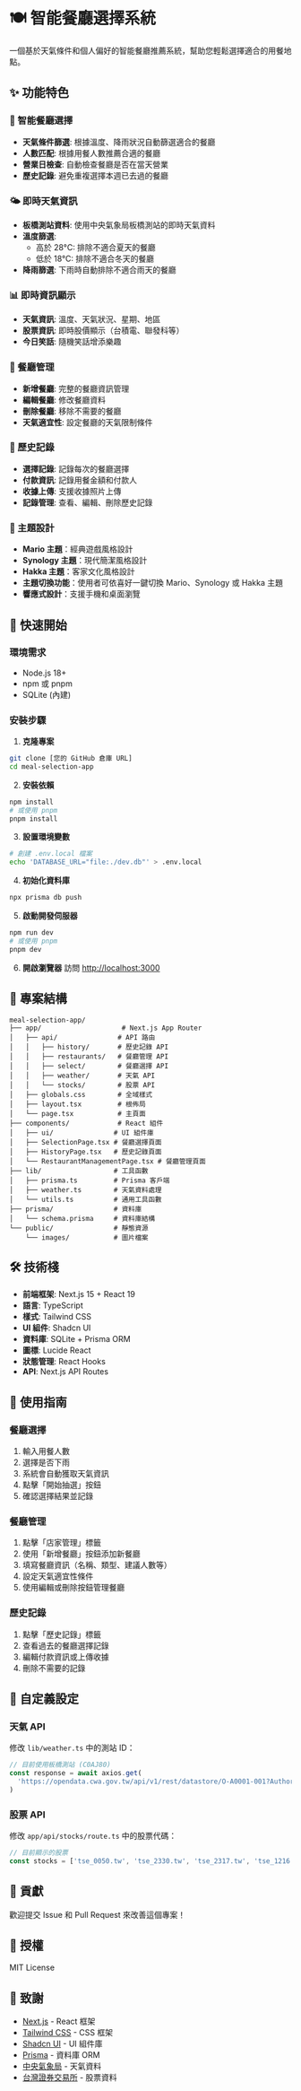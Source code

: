 # 🍽️ 智能餐廳選擇系統

一個基於天氣條件和個人偏好的智能餐廳推薦系統，幫助您輕鬆選擇適合的用餐地點。

## ✨ 功能特色

### 🎯 智能餐廳選擇
- **天氣條件篩選**: 根據溫度、降雨狀況自動篩選適合的餐廳
- **人數匹配**: 根據用餐人數推薦合適的餐廳
- **營業日檢查**: 自動檢查餐廳是否在當天營業
- **歷史記錄**: 避免重複選擇本週已去過的餐廳

### 🌤️ 即時天氣資訊
- **板橋測站資料**: 使用中央氣象局板橋測站的即時天氣資料
- **溫度篩選**: 
  - 高於 28°C: 排除不適合夏天的餐廳
  - 低於 18°C: 排除不適合冬天的餐廳
- **降雨篩選**: 下雨時自動排除不適合雨天的餐廳

### 📊 即時資訊顯示
- **天氣資訊**: 溫度、天氣狀況、星期、地區
- **股票資訊**: 即時股價顯示（台積電、聯發科等）
- **今日笑話**: 隨機笑話增添樂趣

### 🏪 餐廳管理
- **新增餐廳**: 完整的餐廳資訊管理
- **編輯餐廳**: 修改餐廳資料
- **刪除餐廳**: 移除不需要的餐廳
- **天氣適宜性**: 設定餐廳的天氣限制條件

### 📝 歷史記錄
- **選擇記錄**: 記錄每次的餐廳選擇
- **付款資訊**: 記錄用餐金額和付款人
- **收據上傳**: 支援收據照片上傳
- **記錄管理**: 查看、編輯、刪除歷史記錄

### 🎨 主題設計
- **Mario 主題**：經典遊戲風格設計
- **Synology 主題**：現代簡潔風格設計
- **Hakka 主題**：客家文化風格設計
- **主題切換功能**：使用者可依喜好一鍵切換 Mario、Synology 或 Hakka 主題
- **響應式設計**：支援手機和桌面瀏覽

## 🚀 快速開始

### 環境需求
- Node.js 18+ 
- npm 或 pnpm
- SQLite (內建)

### 安裝步驟

1. **克隆專案**
```bash
git clone [您的 GitHub 倉庫 URL]
cd meal-selection-app
```

2. **安裝依賴**
```bash
npm install
# 或使用 pnpm
pnpm install
```

3. **設置環境變數**
```bash
# 創建 .env.local 檔案
echo 'DATABASE_URL="file:./dev.db"' > .env.local
```

4. **初始化資料庫**
```bash
npx prisma db push
```

5. **啟動開發伺服器**
```bash
npm run dev
# 或使用 pnpm
pnpm dev
```

6. **開啟瀏覽器**
訪問 [http://localhost:3000](http://localhost:3000)

## 📁 專案結構

```
meal-selection-app/
├── app/                    # Next.js App Router
│   ├── api/               # API 路由
│   │   ├── history/       # 歷史記錄 API
│   │   ├── restaurants/   # 餐廳管理 API
│   │   ├── select/        # 餐廳選擇 API
│   │   ├── weather/       # 天氣 API
│   │   └── stocks/        # 股票 API
│   ├── globals.css        # 全域樣式
│   ├── layout.tsx         # 根佈局
│   └── page.tsx           # 主頁面
├── components/            # React 組件
│   ├── ui/               # UI 組件庫
│   ├── SelectionPage.tsx # 餐廳選擇頁面
│   ├── HistoryPage.tsx   # 歷史記錄頁面
│   └── RestaurantManagementPage.tsx # 餐廳管理頁面
├── lib/                  # 工具函數
│   ├── prisma.ts         # Prisma 客戶端
│   ├── weather.ts        # 天氣資料處理
│   └── utils.ts          # 通用工具函數
├── prisma/               # 資料庫
│   └── schema.prisma     # 資料庫結構
└── public/               # 靜態資源
    └── images/           # 圖片檔案
```

## 🛠️ 技術棧

- **前端框架**: Next.js 15 + React 19
- **語言**: TypeScript
- **樣式**: Tailwind CSS
- **UI 組件**: Shadcn UI
- **資料庫**: SQLite + Prisma ORM
- **圖標**: Lucide React
- **狀態管理**: React Hooks
- **API**: Next.js API Routes

## 📱 使用指南

### 餐廳選擇
1. 輸入用餐人數
2. 選擇是否下雨
3. 系統會自動獲取天氣資訊
4. 點擊「開始抽選」按鈕
5. 確認選擇結果並記錄

### 餐廳管理
1. 點擊「店家管理」標籤
2. 使用「新增餐廳」按鈕添加新餐廳
3. 填寫餐廳資訊（名稱、類型、建議人數等）
4. 設定天氣適宜性條件
5. 使用編輯或刪除按鈕管理餐廳

### 歷史記錄
1. 點擊「歷史記錄」標籤
2. 查看過去的餐廳選擇記錄
3. 編輯付款資訊或上傳收據
4. 刪除不需要的記錄

## 🔧 自定義設定

### 天氣 API
修改 `lib/weather.ts` 中的測站 ID：
```typescript
// 目前使用板橋測站 (C0AJ80)
const response = await axios.get(
  'https://opendata.cwa.gov.tw/api/v1/rest/datastore/O-A0001-001?Authorization=YOUR_API_KEY&format=JSON&StationId=C0AJ80'
)
```

### 股票 API
修改 `app/api/stocks/route.ts` 中的股票代碼：
```typescript
// 目前顯示的股票
const stocks = ['tse_0050.tw', 'tse_2330.tw', 'tse_2317.tw', 'tse_1216.tw', 'otc_6547.tw', 'otc_6180.tw']
```

## 🤝 貢獻

歡迎提交 Issue 和 Pull Request 來改善這個專案！

## 📄 授權

MIT License

## 🙏 致謝

- [Next.js](https://nextjs.org/) - React 框架
- [Tailwind CSS](https://tailwindcss.com/) - CSS 框架
- [Shadcn UI](https://ui.shadcn.com/) - UI 組件庫
- [Prisma](https://www.prisma.io/) - 資料庫 ORM
- [中央氣象局](https://www.cwa.gov.tw) - 天氣資料
- [台灣證券交易所](https://www.twse.com.tw/) - 股票資料
